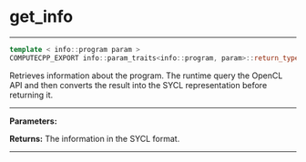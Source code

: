 # get_info

---

```cpp
template < info::program param >
COMPUTECPP_EXPORT info::param_traits<info::program, param>::return_type cl::sycl::program::get_info() const
```


Retrieves information about the program. The runtime query the OpenCL API and then converts the result into the SYCL representation before returning it. 


---
**Parameters:**

**Returns:** The information in the SYCL format. 

---
